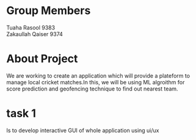 # Group Members 
Tuaha Rasool 9383<br>
Zakaullah Qaiser 9374
# About Project
We are working to create an application which will provide a plateform to manage local cricket matches.In this, we will be using ML algroithm for score prediction and geofencing technique to find out nearest team.
# task 1
Is to develop interactive GUI of whole application using ui/ux
